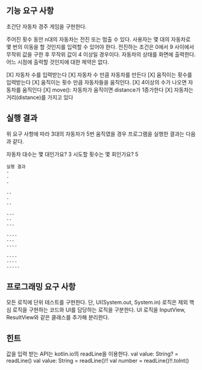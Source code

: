## 기능 요구 사항

초간단 자동차 경주 게임을 구현한다.

주어진 횟수 동안 n대의 자동차는 전진 또는 멈출 수 있다.
사용자는 몇 대의 자동차로 몇 번의 이동을 할 것인지를 입력할 수 있어야 한다.
전진하는 조건은 0에서 9 사이에서 무작위 값을 구한 후 무작위 값이 4 이상일 경우이다.
자동차의 상태를 화면에 출력한다. 어느 시점에 출력할 것인지에 대한 제약은 없다.

[X] 자동차 수를 입력받는다
[X] 자동차 수 만큼 자동차를 만든다
[X] 움직이는 횟수를 입력받는다
[X] 움직이는 횟수 만큼 자동차들을 움직인다.
[X] 4이상의 수가 나오면 자동차를 움직인다
[X] move(): 자동차가 움직이면 distance가 1증가한다
[X] 자동차는 거리(distance)를 가지고 있다

## 실행 결과

위 요구 사항에 따라 3대의 자동차가 5번 움직였을 경우 프로그램을 실행한 결과는 다음과 같다.

자동차 대수는 몇 대인가요?
3
시도할 횟수는 몇 회인가요?
5

```aidl
실행 결과
-
-
-

--
-
--

---
--
---

----
---
----

----
----
-----
```

## 프로그래밍 요구 사항

모든 로직에 단위 테스트를 구현한다. 단, UI(System.out, System.in) 로직은 제외
핵심 로직을 구현하는 코드와 UI를 담당하는 로직을 구분한다.
UI 로직을 InputView, ResultView와 같은 클래스를 추가해 분리한다.

## 힌트

값을 입력 받는 API는 kotlin.io의 readLine을 이용한다.
val value: String? = readLine()
val value: String = readLine()!!
val number = readLine()!!.toInt()